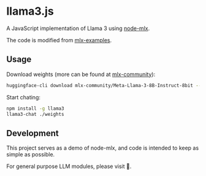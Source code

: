 # llama3.js

A JavaScript implementation of Llama 3 using [node-mlx](https://github.com/frost-beta/node-mlx).

The code is modified from [mlx-examples](https://github.com/ml-explore/mlx-examples).

## Usage

Download weights
(more can be found at [mlx-community](https://huggingface.co/collections/mlx-community/llama-3-662156b069a5d33b3328603c)):

```sh
huggingface-cli download mlx-community/Meta-Llama-3-8B-Instruct-8bit --local-dir weights
```

Start chating:

```sh
npm install -g llama3
llama3-chat ./weights
```

## Development

This project serves as a demo of node-mlx, and code is intended to keep as
simple as possible.

For general purpose LLM modules, please visit :construction:.
